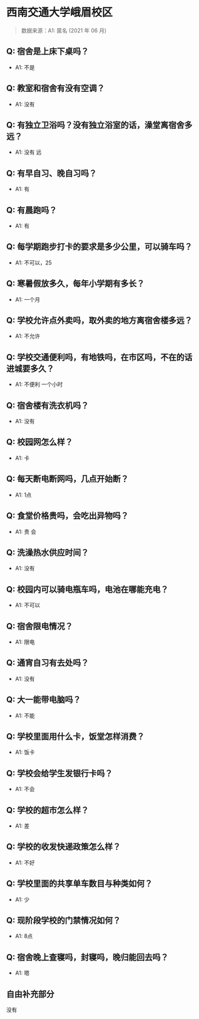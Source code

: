 # 西南交通大学峨眉校区

> 数据来源：A1: 匿名 (2021 年 06 月)

## Q: 宿舍是上床下桌吗？

- A1: 不是

## Q: 教室和宿舍有没有空调？

- A1: 没有

## Q: 有独立卫浴吗？没有独立浴室的话，澡堂离宿舍多远？

- A1: 没有  远

## Q: 有早自习、晚自习吗？

- A1: 有

## Q: 有晨跑吗？

- A1: 有

## Q: 每学期跑步打卡的要求是多少公里，可以骑车吗？

- A1: 不可以，25

## Q: 寒暑假放多久，每年小学期有多长？

- A1: 一个月

## Q: 学校允许点外卖吗，取外卖的地方离宿舍楼多远？

- A1: 不允许

## Q: 学校交通便利吗，有地铁吗，在市区吗，不在的话进城要多久？

- A1: 不便利  一个小时

## Q: 宿舍楼有洗衣机吗？

- A1: 没有

## Q: 校园网怎么样？

- A1: 卡

## Q: 每天断电断网吗，几点开始断？

- A1: 1点

## Q: 食堂价格贵吗，会吃出异物吗？

- A1: 贵  会

## Q: 洗澡热水供应时间？

- A1: 没有

## Q: 校园内可以骑电瓶车吗，电池在哪能充电？

- A1: 不可以

## Q: 宿舍限电情况？

- A1: 限电

## Q: 通宵自习有去处吗？

- A1: 没有

## Q: 大一能带电脑吗？

- A1: 不能

## Q: 学校里面用什么卡，饭堂怎样消费？

- A1: 饭卡

## Q: 学校会给学生发银行卡吗？

- A1: 不会

## Q: 学校的超市怎么样？

- A1: 差

## Q: 学校的收发快递政策怎么样？

- A1: 不好

## Q: 学校里面的共享单车数目与种类如何？

- A1: 少

## Q: 现阶段学校的门禁情况如何？

- A1: 8点

## Q: 宿舍晚上查寝吗，封寝吗，晚归能回去吗？

- A1: 嗯

## 自由补充部分

没有